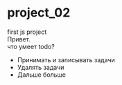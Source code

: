 # project_02

first js project <br>
Привет. <br>
что умеет todo? <br>

<ul>
  <li>Принимать и записывать задачи</li>
  <li>Удалять задачи</li>
  <li>Дальше больше</li>
</ul>
